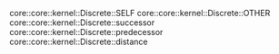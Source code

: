 core::core::kernel::Discrete::SELF
core::core::kernel::Discrete::OTHER
core::core::kernel::Discrete::successor
core::core::kernel::Discrete::predecessor
core::core::kernel::Discrete::distance